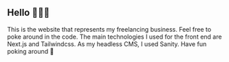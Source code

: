 ## Hello 🙋🏽‍♂️
This is the website that represents my freelancing business. Feel free to poke around in the code. The main technologies I used for the front end are Next.js and Tailwindcss. As my headless CMS, I used Sanity. Have fun poking around 🤙


